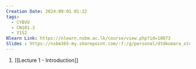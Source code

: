 ```yaml
---
Creation Date: 2024:09:01 01:22
tags:
  - CYBVU
  - CN101.3
  - Y1S2
Nlearn Link: https://nlearn.nsbm.ac.lk/course/view.php?id=10873
Slides : https://nsbm365-my.sharepoint.com/:f:/g/personal/dtdkumara_students_nsbm_ac_lk/Er9yi9-1cKFHgOvXRE-_LNEBZ2fFuYIjx1q-dKHMX2Up2A?e=lOrEyy
---
```

1. [[Lecture 1 - Introduction]]